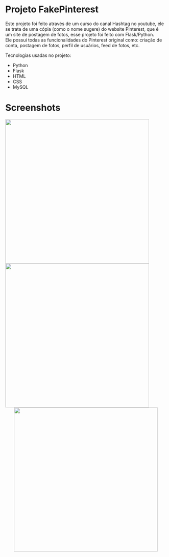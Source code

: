 # Projeto FakePinterest
 Este projeto foi feito através de um curso do canal Hashtag no youtube, ele se trata de uma cópia (como o nome sugere) do website Pinterest, que é um site de postagem de fotos, esse projeto foi feito com Flask/Python.<br/>
 Ele possui todas as funcionalidades do Pinterest original como: criação de conta, postagem de fotos, perfil de usuários, feed de fotos, etc.

 Tecnologias usadas no projeto:
 <ul>
  <li>Python</li>
  <li>Flask</li>
  <li>HTML</li>
  <li>CSS</li>
  <li>MySQL</li>
 </ul>

# Screenshots

<div align="left">
<img src="https://github.com/Isaac2109/Projeto-FakePinterest/assets/113056042/f32f4aad-789a-424b-9194-a9d1c83e0b1f" width="450px" />
<img src="https://github.com/Isaac2109/Projeto-FakePinterest/assets/113056042/4482a141-cf6f-4450-a7b1-962165807bc2" width="450px" />
</div>
<div align="center">
<img src="https://github.com/Isaac2109/Projeto-FakePinterest/assets/113056042/6bb78946-1c47-469e-b353-8ca25965fe3f" width="450px" />
</div>



 
